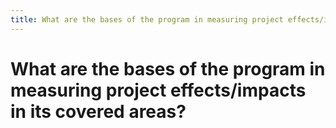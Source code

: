 ```yaml
---
title: What are the bases of the program in measuring project effects/impacts in its covered areas?
---
```


# What are the bases of the program in measuring project effects/impacts in its covered areas?
